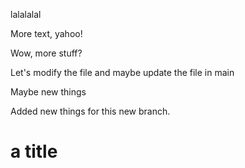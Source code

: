 lalalalal

More text, yahoo!

Wow, more stuff?

Let's modify the file and maybe update the file in main

Maybe new things

Added new things for this new branch. 

# a title
